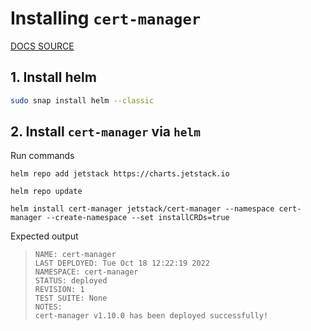 # Installing `cert-manager`

[DOCS SOURCE]([https://](https://getbetterdevops.io/k8s-ingress-with-letsencrypt/))


## 1. Install helm

```bash
sudo snap install helm --classic
```

## 2. Install `cert-manager` via `helm`

Run commands

```
helm repo add jetstack https://charts.jetstack.io
```
```
helm repo update
```
```
helm install cert-manager jetstack/cert-manager --namespace cert-manager --create-namespace --set installCRDs=true
```
Expected output

>```
>NAME: cert-manager
>LAST DEPLOYED: Tue Oct 18 12:22:19 2022
>NAMESPACE: cert-manager
>STATUS: deployed
>REVISION: 1
>TEST SUITE: None
>NOTES:
>cert-manager v1.10.0 has been deployed successfully!
>```